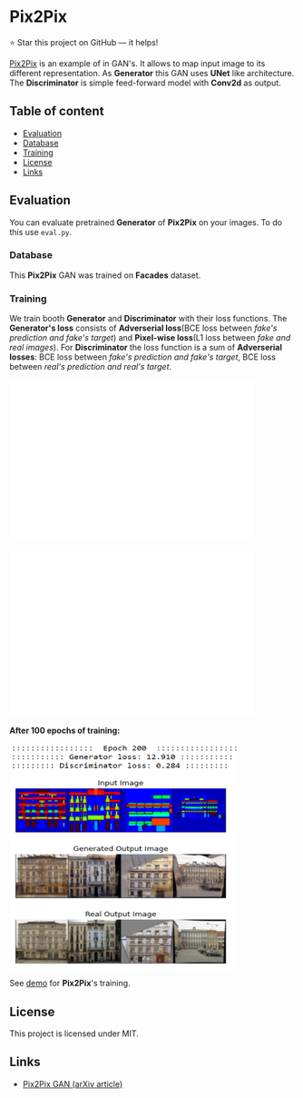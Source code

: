 Pix2Pix
======================

:star: Star this project on GitHub — it helps!

[Pix2Pix](https://arxiv.org/abs/1609.04802) is an example of in GAN's. It allows to map input image
to its different representation. As **Generator** this GAN uses
**UNet** like architecture. The **Discriminator** is simple feed-forward model with **Conv2d** as output.


## Table of content

- [Evaluation](#eval)
- [Database](#database)
- [Training](#train)
- [License](#license)
- [Links](#links)

## Evaluation

You can evaluate pretrained **Generator** of **Pix2Pix** on your images.
To do this use `eval.py`.

### Database

This **Pix2Pix** GAN was trained on **Facades** dataset.

### Training

We train booth **Generator** and **Discriminator** with their loss functions.
The **Generator's loss** consists of **Adverserial loss**(BCE loss between *fake's prediction and fake's target*)
and **Pixel-wise loss**(L1 loss between *fake and real images*). For **Discriminator** the loss function is a sum of
**Adverserial losses**: BCE loss between *fake's prediction and fake's target*, BCE loss between *real's prediction and real's target*.

![Generator loss](images/g_loss.png)

![Discriminator loss](images/d_loss.png)

**After 100 epochs of training:**

<a>
    <img src="images/train.png" align="center" height="400px" width="400px"/>
</a>


See [demo](https://github.com/akanametov/Pix2Pix/blob/main/demo/demo.ipynb) for **Pix2Pix**'s training.

## License

This project is licensed under MIT.

## Links

* [Pix2Pix GAN (arXiv article)](https://arxiv.org/pdf/1611.07004.pdf)
